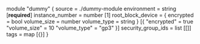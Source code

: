 <!-- BEGIN_TF_EXAMPLES -->
module "dummy" {
  source = ./dummy-module
  environment = string [__required__]
  instance_number = number [1]
  root_block_device = {
    encrypted   = bool
    volume_size = number
    volume_type = string
  } [{
    "encrypted"   = true
    "volume_size" = 10
    "volume_type" = "gp3"
  }]
  security_group_ids = list [[]]
  tags = map [{}]
}
<!-- END_TF_EXAMPLES -->
